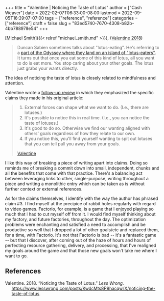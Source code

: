 +++
title = "Valentine | Noticing the Taste of Lotus"
author = ["Cash Weaver"]
date = 2022-02-07T06:33:00-08:00
lastmod = 2022-09-05T16:39:07-07:00
tags = ["reference", "reference"]
categories = ["reference"]
draft = false
slug = "83ed5740-7670-4308-b82b-4bb788978e54"
+++

[Michael Smith]({{< relref "michael_smith.md" >}}), (<a href="#citeproc_bib_item_1">Valentine 2018</a>)

> Duncan Sabien sometimes talks about "lotus-eating". He's referring to a [part of the Odyssey where they land on an island of "lotus-eaters"](https://en.wikipedia.org/wiki/Lotus-eaters). It turns out that once you eat some of this kind of lotus, all you want to do is eat more. You stop caring about your other goals. The lotus just grabs your wants directly.

The idea of noticing the taste of lotus is closely related to mindfulness and attention.

Valentine wrote a [follow-up review](https://www.lesswrong.com/posts/KwdcMts8P8hacqwrX/noticing-the-taste-of-lotus?commentId=3buxF2Wk45a7QYLM2) in which they emphasized the specific claims they made in his original article:

> 1.  External forces can shape what we want to do. (I.e., there are lotuses.)
> 2.  It's possible to notice this in real time. (I.e., you can notice the taste of lotuses.)
> 3.  It's good to do so. Otherwise we find our wanting aligned with others' goals regardless of how they relate to our own.
> 4.  If you notice this, you'll find yourself wanting to spit out lotuses that you can tell pull you away from your goals.
>
> [Valentine](https://www.lesswrong.com/posts/KwdcMts8P8hacqwrX/noticing-the-taste-of-lotus?commentId=3buxF2Wk45a7QYLM2)

I like this way of breaking a piece of writing apart into claims. Doing so reminds me of breaking a commit down into small, independent, chunks and all the benefits that come with that practice. There's a balancing act between leveraging links to other, single-purpose, writing throughout a piece and writing a monolithic entry which can be taken as is without further context or external references.

As for the claims themselves, I identify with the way the author has phrased claim #3. I find myself at the precipice of rabbit holes regularly with regard to video games. Factorio, for example, is a game that I enjoyed playing so much that I had to cut myself off from it. I would find myself thinking about my factory, and future factories, throughout the day. The optimization problems were enchanting and satisfied a need to accomplish and be productive so well that I dropped a lot of other goals/etc and replaced them, for a time, with Factorio. It's not that Factorio is bad -- it's a fantastic game -- but that I discover, after coming out of the haze of hours and hours of perfecting resource gathering, delivery, and processing, that I've realigned my goals around the game and that those new goals won't take me where I want to go.

## References

<style>.csl-entry{text-indent: -1.5em; margin-left: 1.5em;}</style><div class="csl-bib-body">
  <div class="csl-entry"><a id="citeproc_bib_item_1"></a>Valentine. 2018. “Noticing the Taste of Lotus.” <i>Less Wrong</i>. <a href="https://www.lesswrong.com/posts/KwdcMts8P8hacqwrX/noticing-the-taste-of-lotus">https://www.lesswrong.com/posts/KwdcMts8P8hacqwrX/noticing-the-taste-of-lotus</a>.</div>
</div>
